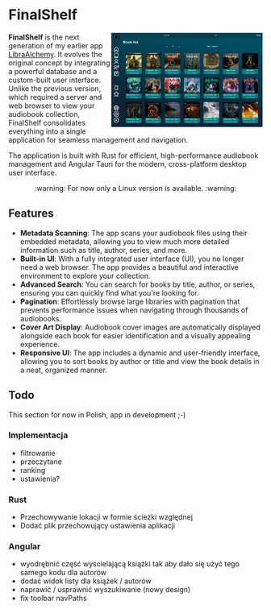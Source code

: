 # FinalShelf

<img src="./img/image1.jpg" alt="HTML View" align="right" width= "300px"> 

**FinalShelf** is the next generation of my earlier app [LibraAlchemy](https://github.com/Azalurg/LibraAlchemy). It evolves the original concept by integrating a powerful database and a custom-built user interface. Unlike the previous version, which required a server and web browser to view your audiobook collection, FinalShelf consolidates everything into a single application for seamless management and navigation.

The application is built with Rust for efficient, high-performance audiobook management and Angular Tauri for the modern, cross-platform desktop user interface.

<div align="center">
:warning: For now only a Linux version is available. :warning:
</div>

## Features

- **Metadata Scanning**: The app scans your audiobook files using their embedded metadata, allowing you to view much more detailed information such as title, author, series, and more.
- **Built-in UI**: With a fully integrated user interface (UI), you no longer need a web browser. The app provides a beautiful and interactive environment to explore your collection.
- **Advanced Search**: You can search for books by title, author, or series, ensuring you can quickly find what you're looking for.
- **Pagination**: Effortlessly browse large libraries with pagination that prevents performance issues when navigating through thousands of audiobooks.
- **Cover Art Display**: Audiobook cover images are automatically displayed alongside each book for easier identification and a visually appealing experience.
- **Responsive UI**: The app includes a dynamic and user-friendly interface, allowing you to sort books by author or title and view the book details in a neat, organized manner.

## Todo

This section for now in Polish, app in development ;-)

### Implementacja

- filtrowanie
- przeczytane
- ranking
- ustawienia?

### Rust

- Przechowywanie lokacji w formie ścieżki względnej
- Dodać plik przechowujący ustawienia aplikacji

### Angular

- wyodrębnić część wyścielającą książki tak aby dało się użyć tego samego kodu dla autorów
- dodać widok listy dla książek / autorów
- naprawić / usprawnić wyszukiwanie (nowy design)
- fix toolbar navPaths
